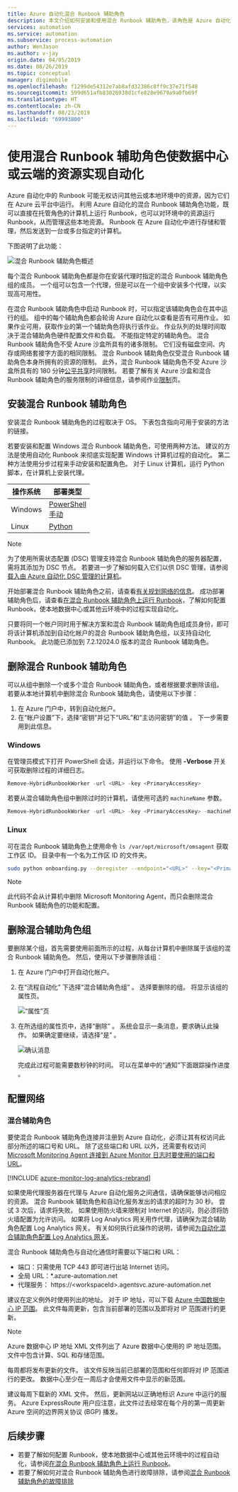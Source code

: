 ```yaml
---
title: Azure 自动化混合 Runbook 辅助角色
description: 本文介绍如何安装和使用混合 Runbook 辅助角色，该角色是 Azure 自动化的一项功能，可用于在本地数据中心或云提供商的计算机上运行 Runbook。
services: automation
ms.service: automation
ms.subservice: process-automation
author: WenJason
ms.author: v-jay
origin.date: 04/05/2019
ms.date: 08/26/2019
ms.topic: conceptual
manager: digimobile
ms.openlocfilehash: f1299de54312e7ab8afd32386c8ff9c37e71f548
ms.sourcegitcommit: 599d651afb83026938d1cfe828e9679a9a0fb69f
ms.translationtype: HT
ms.contentlocale: zh-CN
ms.lasthandoff: 08/23/2019
ms.locfileid: "69993800"
---
```

# <a name="automate-resources-in-your-datacenter-or-cloud-by-using-hybrid-runbook-worker"></a>使用混合 Runbook 辅助角色使数据中心或云端的资源实现自动化

Azure 自动化中的 Runbook 可能无权访问其他云或本地环境中的资源，因为它们在 Azure 云平台中运行。 利用 Azure 自动化的混合 Runbook 辅助角色功能，既可以直接在托管角色的计算机上运行 Runbook，也可以对环境中的资源运行 Runbook，从而管理这些本地资源。 Runbook 在 Azure 自动化中进行存储和管理，然后发送到一台或多台指定的计算机。

下图说明了此功能：

![混合 Runbook 辅助角色概述](media/automation-hybrid-runbook-worker/automation.png)

每个混合 Runbook 辅助角色都是你在安装代理时指定的混合 Runbook 辅助角色组的成员。 一个组可以包含一个代理，但是可以在一个组中安装多个代理，以实现高可用性。

在混合 Runbook 辅助角色中启动 Runbook 时，可以指定该辅助角色会在其中运行的组。 组中的每个辅助角色都会轮询 Azure 自动化以查看是否有可用作业。 如果作业可用，获取作业的第一个辅助角色将执行该作业。 作业队列的处理时间取决于混合辅助角色硬件配置文件和负载。 不能指定特定的辅助角色。 混合 Runbook 辅助角色不受 Azure 沙盒所具有的诸多限制。 它们没有磁盘空间、内存或网络套接字方面的相同限制。 混合 Runbook 辅助角色仅受混合 Runbook 辅助角色本身所拥有的资源的限制。 此外，混合 Runbook 辅助角色不受 Azure 沙盒所具有的 180 分钟[公平共享](automation-runbook-execution.md#fair-share)时间限制。 若要了解有关 Azure 沙盒和混合 Runbook 辅助角色的服务限制的详细信息，请参阅作业[限制](../azure-subscription-service-limits.md#automation-limits)页。

## <a name="install-a-hybrid-runbook-worker"></a>安装混合 Runbook 辅助角色

安装混合 Runbook 辅助角色的过程取决于 OS。 下表包含指向可用于安装的方法的链接。

若要安装和配置 Windows 混合 Runbook 辅助角色，可使用两种方法。 建议的方法是使用自动化 Runbook 来彻底实现配置 Windows 计算机过程的自动化。 第二种方法使用分步过程来手动安装和配置角色。 对于 Linux 计算机，运行 Python 脚本，在计算机上安装代理。

|操作系统  |部署类型  |
|---------|---------|
|Windows     | [PowerShell](automation-windows-hrw-install.md#automated-deployment)<br>[手动](automation-windows-hrw-install.md#manual-deployment)        |
|Linux     | [Python](automation-linux-hrw-install.md#installing-a-linux-hybrid-runbook-worker)        |

> [!NOTE]
> 为了使用所需状态配置 (DSC) 管理支持混合 Runbook 辅助角色的服务器配置，需将其添加为 DSC 节点。 若要进一步了解如何载入它们以供 DSC 管理，请参阅[载入由 Azure 自动化 DSC 管理的计算机](automation-dsc-onboarding.md)。
>

开始部署混合 Runbook 辅助角色之前，请查看[有关规划网络的信息](#network-planning)。 成功部署辅助角色后，请查看[在混合 Runbook 辅助角色上运行 Runbook](automation-hrw-run-runbooks.md)，了解如何配置 Runbook，使本地数据中心或其他云环境中的过程实现自动化。

只要将同一个帐户同时用于解决方案和混合 Runbook 辅助角色组成员身份，即可将该计算机添加到自动化帐户的混合 Runbook 辅助角色组，以支持自动化 Runbook。 此功能已添加到 7.2.12024.0 版本的混合 Runbook 辅助角色。
## <a name="remove-a-hybrid-runbook-worker"></a>删除混合 Runbook 辅助角色

可以从组中删除一个或多个混合 Runbook 辅助角色，或者根据要求删除该组。 若要从本地计算机中删除混合 Runbook 辅助角色，请使用以下步骤：

1. 在 Azure 门户中，转到自动化帐户。
2. 在“帐户设置”下，选择“密钥”并记下“URL”和“主访问密钥”的值     。 下一步需要用到此信息。

### <a name="windows"></a>Windows

在管理员模式下打开 PowerShell 会话，并运行以下命令。 使用 **-Verbose** 开关可获取删除过程的详细日志。

```powershell
Remove-HybridRunbookWorker -url <URL> -key <PrimaryAccessKey>
```

若要从混合辅助角色组中删除过时的计算机，请使用可选的 `machineName` 参数。

```powershell
Remove-HybridRunbookWorker -url <URL> -key <PrimaryAccessKey> -machineName <ComputerName>
```

### <a name="linux"></a>Linux

可在混合 Runbook 辅助角色上使用命令 `ls /var/opt/microsoft/omsagent` 获取工作区 ID。 目录中有一个名为工作区 ID 的文件夹。

```bash
sudo python onboarding.py --deregister --endpoint="<URL>" --key="<PrimaryAccessKey>" --groupname="Example" --workspaceid="<workspaceId>"
```

> [!NOTE]
> 此代码不会从计算机中删除 Microsoft Monitoring Agent，而只会删除混合 Runbook 辅助角色的功能和配置。

## <a name="remove-a-hybrid-worker-group"></a>删除混合辅助角色组

要删除某个组，首先需要使用前面所示的过程，从每台计算机中删除属于该组的混合 Runbook 辅助角色。 然后，使用以下步骤删除该组：

1. 在 Azure 门户中打开自动化帐户。
2. 在“流程自动化”  下选择“混合辅助角色组”  。 选择要删除的组。 将显示该组的属性页。

   ![“属性”页](media/automation-hybrid-runbook-worker/automation-hybrid-runbook-worker-group-properties.png)

3. 在所选组的属性页中，选择“删除”  。 系统会显示一条消息，要求确认此操作。 如果确定要继续，请选择“是”  。

   ![确认消息](media/automation-hybrid-runbook-worker/automation-hybrid-runbook-worker-confirm-delete.png)

   完成此过程可能需要数秒钟的时间。 可以在菜单中的“通知”下面跟踪操作进度  。

## <a name="network-planning"></a>配置网络

### <a name="hybrid-worker-role"></a>混合辅助角色

要使混合 Runbook 辅助角色连接并注册到 Azure 自动化，必须让其有权访问此部分所述的端口号和 URL。 除了这些端口和 URL 以外，还需要有权访问 [Microsoft Monitoring Agent 连接到 Azure Monitor 日志时要使用的端口和 URL](../azure-monitor/platform/agent-windows.md)。

[!INCLUDE [azure-monitor-log-analytics-rebrand](../../includes/azure-monitor-log-analytics-rebrand.md)]

如果使用代理服务器在代理与 Azure 自动化服务之间通信，请确保能够访问相应的资源。 混合 Runbook 辅助角色和自动化服务发出的请求的超时为 30 秒。 尝试 3 次后，请求将失败。 如果使用防火墙来限制对 Internet 的访问，则必须将防火墙配置为允许访问。 如果将 Log Analytics 网关用作代理，请确保为混合辅助角色配置 Log Analytics 网关。 有关如何执行此操作的说明，请参阅[为自动化混合辅助角色配置 Log Analytics 网关](/azure-monitor/platform/gateway)。

混合 Runbook 辅助角色与自动化通信时需要以下端口和 URL：

* 端口：只需使用 TCP 443 即可进行出站 Internet 访问。
* 全局 URL：*.azure-automation.net
* 代理服务： https://\<workspaceId\>.agentsvc.azure-automation.net

建议在定义例外时使用列出的地址。 对于 IP 地址，可以下载 [Azure 中国数据中心 IP 范围](https://www.microsoft.com/en-us/download/details.aspx?id=42064)。 此文件每周更新，包含当前部署的范围以及即将对 IP 范围进行的更新。

> [!NOTE]
> Azure 数据中心 IP 地址 XML 文件列出了 Azure 数据中心使用的 IP 地址范围。 文件中包含计算、SQL 和存储范围。
>
>每周都将发布更新的文件。 该文件反映当前已部署的范围和任何即将对 IP 范围进行的更改。 数据中心至少在一周后才会使用文件中显示的新范围。
>
> 建议每周下载新的 XML 文件。 然后，更新网站以正确地标识 Azure 中运行的服务。 Azure ExpressRoute 用户应注意，此文件过去经常在每个月的第一周更新 Azure 空间的边界网关协议 (BGP) 播发。

## <a name="next-steps"></a>后续步骤

* 若要了解如何配置 Runbook，使本地数据中心或其他云环境中的过程自动化，请参阅[在混合 Runbook 辅助角色上运行 Runbook](automation-hrw-run-runbooks.md)。
* 若要了解如何对混合 Runbook 辅助角色进行故障排除，请参阅[混合 Runbook 辅助角色的故障排除](troubleshoot/hybrid-runbook-worker.md#general)


